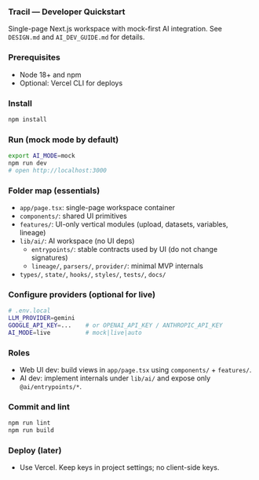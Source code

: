 ### Tracil — Developer Quickstart

Single-page Next.js workspace with mock-first AI integration. See `DESIGN.md` and `AI_DEV_GUIDE.md` for details.

### Prerequisites
- Node 18+ and npm
- Optional: Vercel CLI for deploys

### Install
```bash
npm install
```

### Run (mock mode by default)
```bash
export AI_MODE=mock
npm run dev
# open http://localhost:3000
```

### Folder map (essentials)
- `app/page.tsx`: single-page workspace container
- `components/`: shared UI primitives
- `features/`: UI-only vertical modules (upload, datasets, variables, lineage)
- `lib/ai/`: AI workspace (no UI deps)
  - `entrypoints/`: stable contracts used by UI (do not change signatures)
  - `lineage/`, `parsers/`, `provider/`: minimal MVP internals
- `types/`, `state/`, `hooks/`, `styles/`, `tests/`, `docs/`

### Configure providers (optional for live)
```bash
# .env.local
LLM_PROVIDER=gemini
GOOGLE_API_KEY=...    # or OPENAI_API_KEY / ANTHROPIC_API_KEY
AI_MODE=live          # mock|live|auto
```

### Roles
- Web UI dev: build views in `app/page.tsx` using `components/` + `features/`.
- AI dev: implement internals under `lib/ai/` and expose only `@ai/entrypoints/*`.

### Commit and lint
```bash
npm run lint
npm run build
```

### Deploy (later)
- Use Vercel. Keep keys in project settings; no client-side keys.
